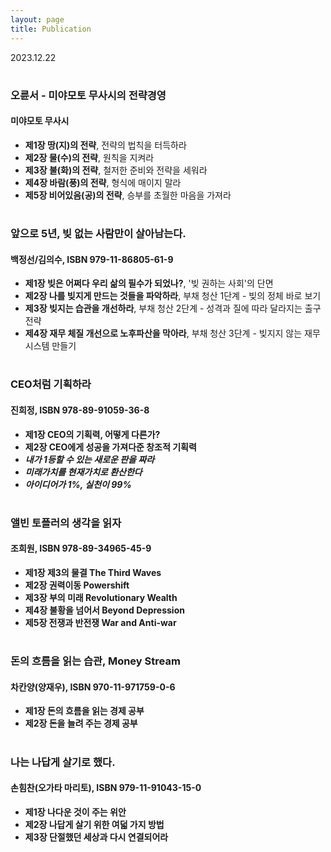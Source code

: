 ```yaml
---
layout: page
title: Publication
---
```


2023.12.22

#
### 오륜서 - 미야모토 무사시의 전략경영
#### 미야모토 무사시
- **제1장 땅(지)의 전략**, 전략의 법칙을 터득하라
- **제2장 물(수)의 전략**, 원칙을 지켜라
- **제3장 불(화)의 전략**, 철저한 준비와 전략을 세워라
- **제4장 바람(풍)의 전략**, 형식에 매이지 말라
- **제5장 비어있음(공)의 전략**, 승부를 초월한 마음을 가져라
 
#
### 앞으로 5년, 빚 없는 사람만이 살아남는다.
#### 백정선/김의수, ISBN 979-11-86805-61-9
- **제1장 빚은 어쩌다 우리 삶의 필수가 되었나?**, '빚 권하는 사회'의 단면
- **제2장 나를 빚지게 만드는 것들을 파악하라**, 부채 청산 1단계 - 빚의 정체 바로 보기
- **제3장 빚지는 습관을 개선하라**, 부채 청산 2단계 - 성격과 질에 따라 달라지는 출구 전략
- **제4장 재무 체질 개선으로 노후파산을 막아라**, 부채 청산 3단계 - 빚지지 않는 재무 시스템 만들기

# 
### CEO처럼 기획하라
#### 진희정, ISBN 978-89-91059-36-8
- **제1장 CEO의 기획력, 어떻게 다른가?**
- **제2장 CEO에게 성공을 가져다준 창조적 기획력**
- ***내가 1등할 수 있는 새로운 판을 짜라***
- ***미래가치를 현재가치로 환산한다***
- ***아이디어가 1%, 실천이 99%***

#
### 앨빈 토플러의 생각을 읽자
#### 조희원, ISBN 978-89-34965-45-9
- **제1장 제3의 물결 The Third Waves**
- **제2장 권력이동 Powershift**
- **제3장 부의 미래 Revolutionary Wealth**
- **제4장 불황을 넘어서 Beyond Depression**
- **제5장 전쟁과 반전쟁 War and Anti-war**

#
### 돈의 흐름을 읽는 습관, Money Stream
#### 차칸양(양재우), ISBN 970-11-971759-0-6
- **제1장 돈의 흐름을 읽는 경제 공부**
- **제2장 돈을 늘려 주는 경제 공부**

#
### 나는 나답게 살기로 했다.
#### 손힘찬(오가타 마리토), ISBN 979-11-91043-15-0
- **제1장 나다운 것이 주는 위안**
- **제2장 나답게 살기 위한 여덟 가지 방법**
- **제3장 단절했던 세상과 다시 연결되어라**
